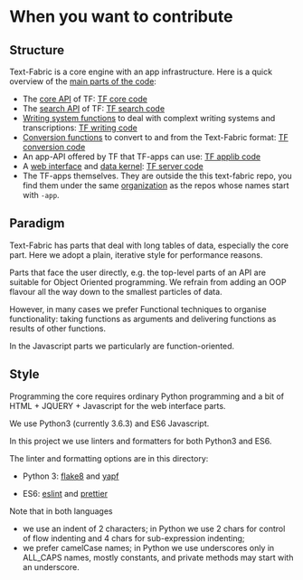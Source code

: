 # When you want to contribute

## Structure

Text-Fabric is a core engine with an app infrastructure.
Here is a quick overview of the
[main parts of the code](https://annotation.github.io/text-fabric/Code/Overview/):

* The [core API](https://annotation.github.io/text-fabric/Api/Fabric/)
  of TF:
  [TF core code](https://github.com/annotation/text-fabric/tree/master/tf/core)
* The [search API](https://annotation.github.io/text-fabric/Use/Search/)
  of TF:
  [TF search code](https://github.com/annotation/text-fabric/tree/master/tf/search)
* [Writing system functions](https://annotation.github.io/text-fabric/Writing/Transcription/)
  to deal with complext writing systems and transcriptions:
  [TF writing code](https://github.com/annotation/text-fabric/tree/master/tf/writing)
* [Conversion functions](https://annotation.github.io/text-fabric/Create/Convert/)
  to convert to and from the Text-Fabric format:
  [TF conversion code](https://github.com/annotation/text-fabric/tree/master/tf/convert)
* An app-API offered by TF that TF-apps can use:
  [TF applib code](https://github.com/annotation/text-fabric/tree/master/tf/applib)
* A
  [web interface](https://annotation.github.io/text-fabric/Server/Web/)
  and
  [data kernel](https://annotation.github.io/text-fabric/Server/Kernel/):
  [TF server code](https://github.com/annotation/text-fabric/tree/master/tf/server)
* The TF-apps themselves. They are outside the this text-fabric repo, you find them under the same
  [organization](https://github.com/ammotation) as the repos whose names start with `-app`.

## Paradigm

Text-Fabric has parts that deal with long tables of data, especially the core part.
Here we adopt a plain, iterative style for performance reasons.

Parts that face the user directly, e.g. the top-level parts of an API are suitable for
Object Oriented programming.
We refrain from adding an OOP flavour all the way down to the smallest particles of data.

However, in many cases we prefer Functional techniques to organise functionality:
taking functions as arguments and delivering functions as results of other functions.

In the Javascript parts we particularly are function-oriented.

## Style

Programming the core requires ordinary Python programming and a bit of HTML + JQUERY + Javascript for the
web interface parts.

We use Python3 (currently 3.6.3) and ES6 Javascript.

In this project we use linters and formatters for both Python3 and ES6.

The linter and formatting options are in this directory:

* Python 3:
  [flake8](https://github.com/annotation/text-fabric/blob/master/codestyle/flake8.txt)
  and
  [yapf](https://github.com/annotation/text-fabric/blob/master/codestyle/style.yapf.txt)

* ES6:
  [eslint](https://github.com/annotation/text-fabric/blob/master/codestyle/eslintrc.txt)
  and
  [prettier](https://github.com/annotation/text-fabric/blob/master/codestyle/prettierrc.txt)

Note that in both languages
* we use an indent of 2 characters;
  in Python we use 2 chars for control of flow indenting and 4 chars for sub-expression indenting;
* we prefer camelCase names;
  in Python we use underscores only in ALL_CAPS names, mostly constants,
  and private methods may start with an underscore. 
